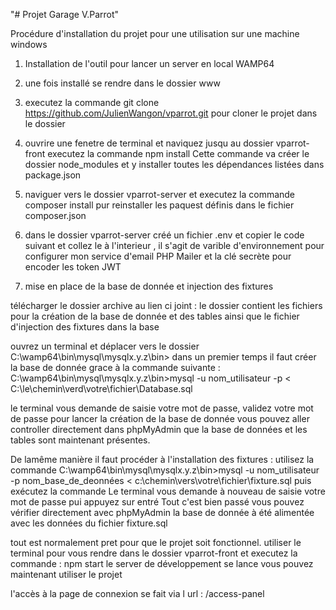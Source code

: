 "# Projet Garage V.Parrot" 

Procédure d'installation du projet pour une utilisation sur une machine windows


 1. Installation de l'outil pour lancer un server en local WAMP64

 2. une fois installé se rendre dans le dossier www 

 3. executez la commande git clone https://github.com/JulienWangon/vparrot.git pour cloner le projet dans le dossier

3. ouvrire une fenetre de terminal et naviquez jusqu au dossier vparrot-front executez la commande npm install 
Cette commande va créer le dossier node_modules et y installer toutes les dépendances listées dans package.json

4. naviguer vers le dossier vparrot-server et executez la commande composer install pur reinstaller les paquest définis dans le fichier composer.json


5. dans le dossier vparrot-server créé un fichier .env et copier le code suivant et collez le à l'interieur , il s'agit de varible d'environnement pour configurer mon service d'email PHP Mailer et la clé secrète pour encoder les token JWT



6. mise en place de la base de donnée et injection des fixtures

télécharger le dossier archive au lien ci joint : 
le dossier contient les fichiers pour la création de la base de donnée et des tables ainsi que le fichier d'injection des fixtures dans la base 

ouvrez un terminal et déplacer vers le dossier  C:\wamp64\bin\mysql\mysqlx.y.z\bin>
dans un premier temps il faut créer la base de donnée grace à la commande suivante : 
C:\wamp64\bin\mysql\mysqlx.y.z\bin>mysql -u nom_utilisateur -p < C:\le\chemin\verd\votre\fichier\Database.sql 

le terminal vous demande de saisie votre mot de passe, validez votre mot de passe pour lancer la création de la base de donnée 
vous pouvez aller controller directement dans phpMyAdmin que la base de données et les tables sont maintenant présentes.

De lamême manière il faut procéder à l'installation des fixtures : 
utilisez la commande C:\wamp64\bin\mysql\mysqlx.y.z\bin>mysql -u nom_utilisateur -p nom_base_de_deonnées < c:\chemin\vers\votre\fichier\fixture.sql puis exécutez la commande
Le terminal vous demande à nouveau de saisie votre mot de passe pui appuyez sur entré
Tout c'est bien passé vous pouvez vérifier directement avec phpMyAdmin la base de donnée à été alimentée avec les données du fichier fixture.sql

tout est normalement pret pour que le projet soit fonctionnel. 
utiliser le terminal pour vous rendre dans le dossier vparrot-front et executez la commande : npm start 
le server de développement se lance vous pouvez maintenant utiliser le projet 

l'accès à la page de connexion se fait via l url : /access-panel













 
